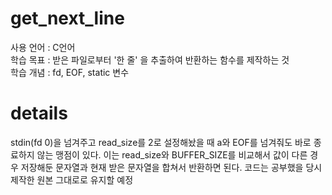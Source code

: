 # get_next_line
사용 언어 : C언어  
학습 목표 : 받은 파일로부터 '한 줄' 을 추출하여 반환하는 함수를 제작하는 것  
학습 개념 : fd, EOF, static 변수  

# details
stdin(fd 0)을 넘겨주고 read_size를 2로 설정해놨을 때
a와 EOF를 넘겨줘도 바로 종료하지 않는 맹점이 있다.
이는 read_size와 BUFFER_SIZE를 비교해서 값이 다른 경우 저장해둔 문자열과 현재 받은 문자열을 합쳐서 반환하면 된다.
코드는 공부했을 당시 제작한 원본 그대로로 유지할 예정
